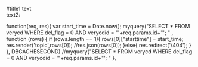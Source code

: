 #title1
text  
text2:  

  function(req, res){
  	var start_time = Date.now();
  	myquery("SELECT * FROM verycd WHERE del_flag = 0 AND verycdid = '"+req.params.id+"'; "
  		, function (rows) {
  			if (rows.length == 1){
  				rows[0]["starttime"] = start_time;
  				res.render('topic',rows[0]);
  				//res.json(rows[0]);
  			}else{
  				res.redirect('/404');
  			}
  		}, DBCACHESECOND) //myquery("SELECT * FROM verycd WHERE del_flag = 0 AND verycdid = '"+req.params.id+"'; "
  },
	

